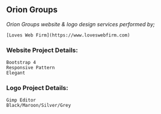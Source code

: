 ## Orion Groups ##

_Orion Groups website & logo design services performed by;_

```
[Loves Web Firm](https://www.loveswebfirm.com)
```

### Website Project Details: ###
```
Bootstrap 4
Responsive Pattern
Elegant
```

### Logo Project Details: ###
```
Gimp Editor
Black/Maroon/Silver/Grey
```
